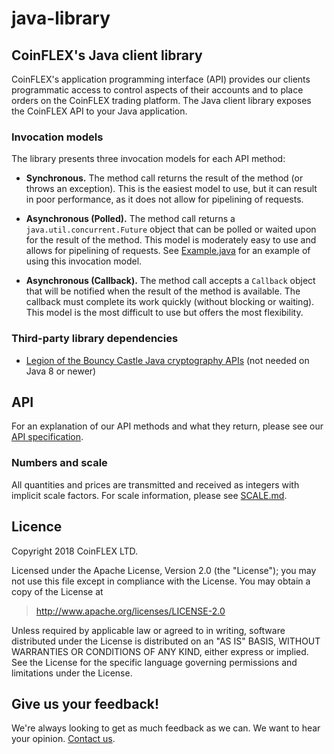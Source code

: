 java-library
============

## CoinFLEX's Java client library

CoinFLEX's application programming interface (API) provides our clients programmatic access to control aspects of their accounts and to place orders on the CoinFLEX trading platform. The Java client library exposes the CoinFLEX API to your Java application.

### Invocation models

The library presents three invocation models for each API method:

* **Synchronous.** The method call returns the result of the method (or throws an exception). This is the easiest model to use, but it can result in poor performance, as it does not allow for pipelining of requests.

* **Asynchronous (Polled).** The method call returns a `java.util.concurrent.Future` object that can be polled or waited upon for the result of the method. This model is moderately easy to use and allows for pipelining of requests. See [Example.java][] for an example of using this invocation model.

* **Asynchronous (Callback).** The method call accepts a `Callback` object that will be notified when the result of the method is available. The callback must complete its work quickly (without blocking or waiting). This model is the most difficult to use but offers the most flexibility.

[Example.java]: https://github.com/coinflex-exchange/java-library/blob/master/src/test/java/uk/co/coinflex-exchange/api/Example.java

### Third-party library dependencies

* [Legion of the Bouncy Castle Java cryptography APIs](http://www.bouncycastle.org/java.html) (not needed on Java 8 or newer)


## API

For an explanation of our API methods and what they return, please see our [API specification](https://github.com/coinflex-exchange/API).

### Numbers and scale

All quantities and prices are transmitted and received as integers with implicit scale factors. For scale information, please see [SCALE.md](https://github.com/coinflex-exchange/API/blob/master/SCALE.md).


## Licence

Copyright 2018 CoinFLEX LTD.

Licensed under the Apache License, Version 2.0 (the "License");
you may not use this file except in compliance with the License.
You may obtain a copy of the License at

> http://www.apache.org/licenses/LICENSE-2.0

Unless required by applicable law or agreed to in writing, software
distributed under the License is distributed on an "AS IS" BASIS,
WITHOUT WARRANTIES OR CONDITIONS OF ANY KIND, either express or implied.
See the License for the specific language governing permissions and
limitations under the License.


## Give us your feedback!

We're always looking to get as much feedback as we can. We want to hear your opinion. [Contact us](mailto:support@coinflex.com).

